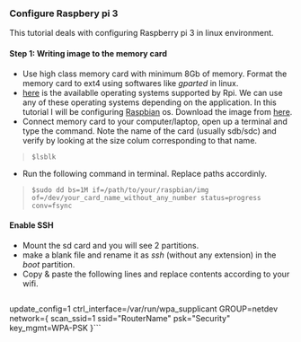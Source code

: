 ### Configure Raspbery pi 3

This tutorial deals with configuring Raspberry pi 3 in linux environment.

#### Step 1: Writing image to the memory card
- Use high class memory card with minimum 8Gb of memory. Format the memory
  card to ext4 using softwares like *gparted* in linux.
- [here](https://www.raspberrypi.org/downloads/) is the availablle
  operating systems supported by Rpi. We can use any of these operating
  systems depending on the application. In this tutorial I will be
  configuring [Raspbian](https://www.raspberrypi.org/downloads/raspbian/) os. Download the image from [here](https://www.raspberrypi.org/downloads/raspbian/).
- Connect memory card to your computer/laptop, open up a terminal and type the command. Note the name of the card (usually sdb/sdc) and verify by looking at the size colum corresponding to that name.

> ```$lsblk```

- Run the following command in terminal. Replace paths accordinly.

> ```$sudo dd bs=1M if=/path/to/your/raspbian/img of=/dev/your_card_name_without_any_number status=progress conv=fsync```

#### Enable SSH
- Mount the sd card and you will see 2 partitions.
- make a blank file and rename it as *ssh* (without any extension) in the *boot* partition.
- Copy & paste the following lines and replace contents according to your wifi.
> ``` country=fr
  update_config=1
  ctrl_interface=/var/run/wpa_supplicant GROUP=netdev
  network={
   scan_ssid=1
   ssid="RouterName"
   psk="Security"
   key_mgmt=WPA-PSK
  }```
